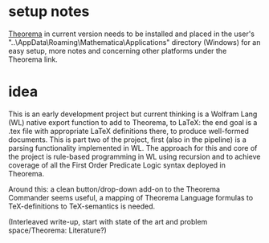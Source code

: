 # setup notes

[Theorema](https://www3.risc.jku.at/research/theorema/software/) in current version needs to be installed and placed in the user's "..\AppData\Roaming\Mathematica\Applications" directory (Windows) for an easy setup, more notes and concerning other platforms under the Theorema link.

# idea

This is an early development project but current thinking is a Wolfram Lang (WL) native export function to add to Theorema, to LaTeX: the end goal is a .tex file with appropriate LaTeX definitions there, to produce well-formed documents. This is part two of the project, first (also in the pipeline) is a parsing functionality implemented in WL. The approach for this and core of the project is rule-based programming in WL using recursion and to achieve coverage of all the First Order Predicate Logic syntax deployed in Theorema.

Around this: a clean button/drop-down add-on to the Theorema Commander seems useful, a mapping of Theorema Language formulas to TeX-definitions to TeX-semantics is needed. 

(Interleaved write-up, start with state of the art and problem space/Theorema: Literature?)